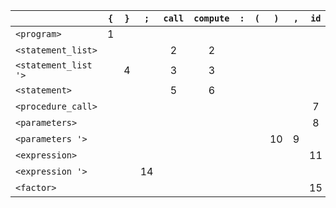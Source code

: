 |                      | `{` | `}` | `;` | `call` | `compute` | `:` | `(` | `)` | `,` | `id` | `num` | `=` | `+` | `-` | `$` |
| -------------------- | :-: | :-: | :-: | :----: | :-------: | :-: | :-: | :-: | :-: | :--: | :---: | :-: | :-: | :-: | :-: |
| `<program>`          |  1  |     |     |        |           |     |     |     |     |      |       |     |     |     |     |
| `<statement_list>`   |     |     |     |   2    |     2     |     |     |     |     |      |       |     |     |     |     |
| `<statement_list '>` |     |  4  |     |   3    |     3     |     |     |     |     |      |       |     |     |     |     |
| `<statement>`        |     |     |     |   5    |     6     |     |     |     |     |      |       |     |     |     |     |
| `<procedure_call>`   |     |     |     |        |           |     |     |     |     |  7   |       |     |     |     |     |
| `<parameters>`       |     |     |     |        |           |     |     |     |     |  8   |   8   |     |     |     |     |
| `<parameters '>`     |     |     |     |        |           |     |     | 10  |  9  |      |       |     |     |     |     |
| `<expression>`       |     |     |     |        |           |     |     |     |     |  11  |       |     |     |     |     |
| `<expression '>`     |     |     | 14  |        |           |     |     |     |     |      |       | 12  | 13  |     |     |
| `<factor>`           |     |     |     |        |           |     |     |     |     |  15  |  16   |     |     |     |     |
